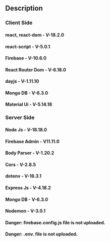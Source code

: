 ## Description

### Client Side

#### react, react-dom - V-18.2.0
#### react-script - V-5.0.1
#### Firebase - V-10.6.0
#### React Router Dom - V-6.18.0
#### dayjs - V-1.11.10
#### Mongo DB - V-6.3.0
#### Material Ui - V-5.14.18

### Server Side

#### Node Js - V-18.18.0
#### Firebase Admin - V11.11.0
#### Body Parser - V-1.20.2
#### Cors - V-2.8.5
#### dotenv - V-16.3.1
#### Express Js - V-4.18.2
#### Mongo DB - V-6.3.0
#### Nodemon - V-3.0.1


#### Danger: firebase.config.js file is not uploaded.
#### Danger: .env. file is not uploaded.
